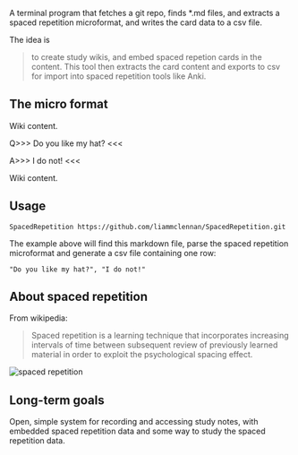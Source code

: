 A terminal program that fetches a git repo, finds *.md files, and extracts a spaced repetition microformat, and writes the card data to a csv file.

The idea is 

> to create study wikis, and embed spaced repetion cards in the content. This tool then extracts the card content and exports to csv for import into spaced repetition tools like Anki.

The micro format
--------------

Wiki content.

Q>>> Do you like my hat? <<<

A>>> I do not! <<<

Wiki content.

Usage
----

    SpacedRepetition https://github.com/liammclennan/SpacedRepetition.git

The example above will find this markdown file, parse the spaced repetition microformat and  generate a csv file containing one row:

    "Do you like my hat?", "I do not!"

About spaced repetition
--------

From wikipedia:

> Spaced repetition is a learning technique that incorporates increasing intervals of time between subsequent review of previously learned material in order to exploit the psychological spacing effect. 

<img src="http://upload.wikimedia.org/wikipedia/commons/thumb/8/82/Leitner_system_alternative.svg/460px-Leitner_system_alternative.svg.png" alt="spaced repetition"/>

Long-term goals
-----

Open, simple system for recording and accessing study notes, with embedded spaced repetition data and some way to study the spaced repetition data. 